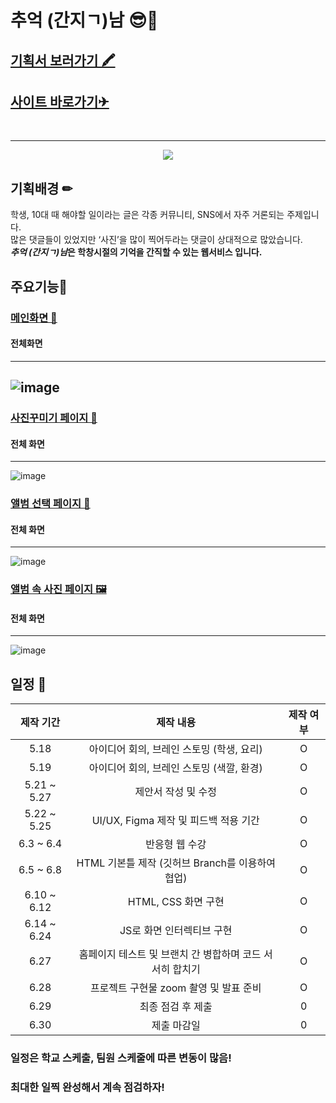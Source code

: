 # 추억 (간지ㄱ)남 😎📸
## [기획서 보러가기 🖍](https://docs.google.com/document/d/18HNHYBHTTTnviP7csdkkb1MRh8JsHT7I6p7jrrZWtXI/edit?usp=sharing)
## [사이트 바로가기✈](https://olsi10.github.io/StudentMemories/)


<br />

---

<p align="center">
<img src="https://user-images.githubusercontent.com/86298664/176171475-fb387179-1c76-4be8-9b2a-e4d9c64599a6.png" />
</p>

## 기획배경 ✏
학생, 10대 때 해야할 일이라는 글은 각종 커뮤니티, SNS에서 자주 거론되는 주제입니다.  
많은 댓글들이 있었지만 ‘사진’을 많이 찍어두라는 댓글이 상대적으로 많았습니다.  
***추억 (간지ㄱ)남*은 학창시절의 기억을 간직할 수 있는 웹서비스 입니다.**

## 주요기능🔧
### [메인화면 👑](https://github.com/olsi10/StudentMemories/wiki/%EB%A9%94%EC%9D%B8%ED%99%94%EB%A9%B4-%F0%9F%91%91)
#### 전체화면
---
![image](https://user-images.githubusercontent.com/86298664/176174610-9e5b3e2c-0ccb-43f0-89ea-468152a6c935.png)
---
### [사진꾸미기 페이지 🎨](https://github.com/olsi10/StudentMemories/wiki/%EC%82%AC%EC%A7%84%EA%BE%B8%EB%AF%B8%EA%B8%B0-%ED%8E%98%EC%9D%B4%EC%A7%80-%F0%9F%8E%A8)
#### 전체 화면
---
![image](https://user-images.githubusercontent.com/86298664/176178436-ad9f230e-e4b3-4a7e-b6ec-3d7bcb9296f3.png)  

### [앨범 선택 페이지 📁](https://github.com/olsi10/StudentMemories/wiki/%EC%95%A8%EB%B2%94-%EC%84%A0%ED%83%9D-%ED%8E%98%EC%9D%B4%EC%A7%80-%F0%9F%93%81)
#### 전체 화면
---
![image](https://user-images.githubusercontent.com/86298664/176343595-9b6d5e12-54a3-4974-a659-6ad1c913d8b3.png)


### [앨범 속 사진 페이지 🖼](https://github.com/olsi10/StudentMemories/wiki/%EC%95%A8%EB%B2%94-%EC%86%8D-%EC%82%AC%EC%A7%84-%ED%8E%98%EC%9D%B4%EC%A7%80-%F0%9F%96%BC)
#### 전체 화면
---
![image](https://user-images.githubusercontent.com/86298664/176343617-f383fef1-8417-43da-b44f-af960a028cbd.png)


## 일정 📆
|제작 기간|제작 내용|제작 여부|
|:---:|:---:|:---:|
|5.18|아이디어 회의, 브레인 스토밍 (학생, 요리)|O|
|5.19|아이디어 회의, 브레인 스토밍 (색깔, 환경)|O|
|5.21 ~ 5.27|제안서 작성 및 수정|O|
|5.22 ~ 5.25|UI/UX, Figma 제작 및 피드백 적용 기간|O|
|6.3 ~ 6.4|반응형 웹 수강|O|
|6.5 ~ 6.8|HTML 기본틀 제작 (깃허브 Branch를 이용하여 협업)|O|
|6.10 ~ 6.12|HTML, CSS 화면 구현|O|
|6.14 ~ 6.24|JS로 화면 인터렉티브 구현|O|
|6.27|홈페이지 테스트 및 브랜치 간 병합하며 코드 서서히 합치기|O|
|6.28|프로젝트 구현물 zoom 촬영 및 발표 준비|O|
|6.29|최종 점검 후 제출|0|
|6.30|제출 마감일|0|

### 일정은 학교 스케출, 팀원 스케줄에 따른 변동이 많음!

### 최대한 일찍 완성해서 계속 점검하자!
